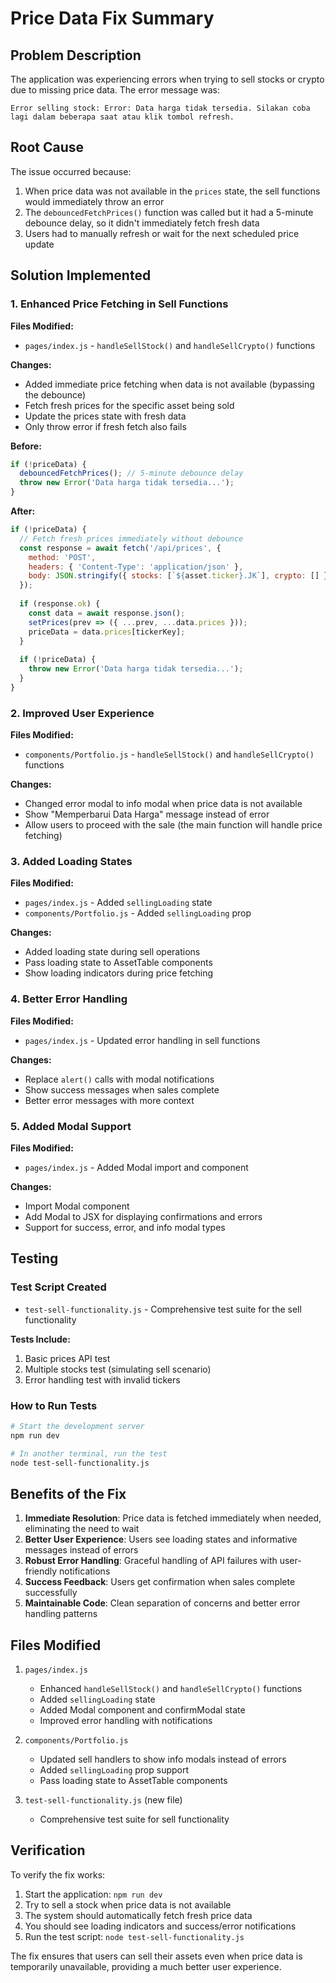 # Price Data Fix Summary

## Problem Description
The application was experiencing errors when trying to sell stocks or crypto due to missing price data. The error message was:
```
Error selling stock: Error: Data harga tidak tersedia. Silakan coba lagi dalam beberapa saat atau klik tombol refresh.
```

## Root Cause
The issue occurred because:
1. When price data was not available in the `prices` state, the sell functions would immediately throw an error
2. The `debouncedFetchPrices()` function was called but it had a 5-minute debounce delay, so it didn't immediately fetch fresh data
3. Users had to manually refresh or wait for the next scheduled price update

## Solution Implemented

### 1. Enhanced Price Fetching in Sell Functions
**Files Modified:**
- `pages/index.js` - `handleSellStock()` and `handleSellCrypto()` functions

**Changes:**
- Added immediate price fetching when data is not available (bypassing the debounce)
- Fetch fresh prices for the specific asset being sold
- Update the prices state with fresh data
- Only throw error if fresh fetch also fails

**Before:**
```javascript
if (!priceData) {
  debouncedFetchPrices(); // 5-minute debounce delay
  throw new Error('Data harga tidak tersedia...');
}
```

**After:**
```javascript
if (!priceData) {
  // Fetch fresh prices immediately without debounce
  const response = await fetch('/api/prices', {
    method: 'POST',
    headers: { 'Content-Type': 'application/json' },
    body: JSON.stringify({ stocks: [`${asset.ticker}.JK`], crypto: [] })
  });
  
  if (response.ok) {
    const data = await response.json();
    setPrices(prev => ({ ...prev, ...data.prices }));
    priceData = data.prices[tickerKey];
  }
  
  if (!priceData) {
    throw new Error('Data harga tidak tersedia...');
  }
}
```

### 2. Improved User Experience
**Files Modified:**
- `components/Portfolio.js` - `handleSellStock()` and `handleSellCrypto()` functions

**Changes:**
- Changed error modal to info modal when price data is not available
- Show "Memperbarui Data Harga" message instead of error
- Allow users to proceed with the sale (the main function will handle price fetching)

### 3. Added Loading States
**Files Modified:**
- `pages/index.js` - Added `sellingLoading` state
- `components/Portfolio.js` - Added `sellingLoading` prop

**Changes:**
- Added loading state during sell operations
- Pass loading state to AssetTable components
- Show loading indicators during price fetching

### 4. Better Error Handling
**Files Modified:**
- `pages/index.js` - Updated error handling in sell functions

**Changes:**
- Replace `alert()` calls with modal notifications
- Show success messages when sales complete
- Better error messages with more context

### 5. Added Modal Support
**Files Modified:**
- `pages/index.js` - Added Modal import and component

**Changes:**
- Import Modal component
- Add Modal to JSX for displaying confirmations and errors
- Support for success, error, and info modal types

## Testing

### Test Script Created
- `test-sell-functionality.js` - Comprehensive test suite for the sell functionality

**Tests Include:**
1. Basic prices API test
2. Multiple stocks test (simulating sell scenario)
3. Error handling test with invalid tickers

### How to Run Tests
```bash
# Start the development server
npm run dev

# In another terminal, run the test
node test-sell-functionality.js
```

## Benefits of the Fix

1. **Immediate Resolution**: Price data is fetched immediately when needed, eliminating the need to wait
2. **Better User Experience**: Users see loading states and informative messages instead of errors
3. **Robust Error Handling**: Graceful handling of API failures with user-friendly notifications
4. **Success Feedback**: Users get confirmation when sales complete successfully
5. **Maintainable Code**: Clean separation of concerns and better error handling patterns

## Files Modified

1. `pages/index.js`
   - Enhanced `handleSellStock()` and `handleSellCrypto()` functions
   - Added `sellingLoading` state
   - Added Modal component and confirmModal state
   - Improved error handling with notifications

2. `components/Portfolio.js`
   - Updated sell handlers to show info modals instead of errors
   - Added `sellingLoading` prop support
   - Pass loading state to AssetTable components

3. `test-sell-functionality.js` (new file)
   - Comprehensive test suite for sell functionality

## Verification

To verify the fix works:
1. Start the application: `npm run dev`
2. Try to sell a stock when price data is not available
3. The system should automatically fetch fresh price data
4. You should see loading indicators and success/error notifications
5. Run the test script: `node test-sell-functionality.js`

The fix ensures that users can sell their assets even when price data is temporarily unavailable, providing a much better user experience. 